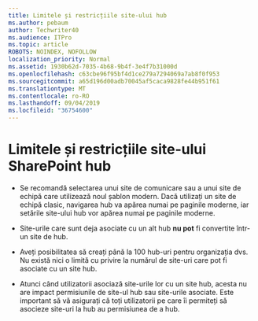 ```yaml
---
title: Limitele și restricțiile site-ului hub
ms.author: pebaum
author: Techwriter40
ms.audience: ITPro
ms.topic: article
ROBOTS: NOINDEX, NOFOLLOW
localization_priority: Normal
ms.assetid: 1930b62d-7035-4b68-9b4f-3e4f7b31000d
ms.openlocfilehash: c63cbe96f95bf4d1ce279a7294069a7ab8f0f953
ms.sourcegitcommit: a65d196d00adb70045af5caca9828fe44b951f61
ms.translationtype: MT
ms.contentlocale: ro-RO
ms.lasthandoff: 09/04/2019
ms.locfileid: "36754600"
---
```

# <a name="sharepoint-hub-site-limits-and-restrictions"></a>Limitele și restricțiile site-ului SharePoint hub

- Se recomandă selectarea unui site de comunicare sau a unui site de echipă care utilizează noul șablon modern. Dacă utilizați un site de echipă clasic, navigarea hub va apărea numai pe paginile moderne, iar setările site-ului hub vor apărea numai pe paginile moderne.

- Site-urile care sunt deja asociate cu un alt hub **nu pot** fi convertite într-un site de hub. 

- Aveți posibilitatea să creați până la 100 hub-uri pentru organizația dvs. Nu există nici o limită cu privire la numărul de site-uri care pot fi asociate cu un site hub.

- Atunci când utilizatorii asociază site-urile lor cu un site hub, acesta nu are impact permisiunile de site-ul hub sau site-urile asociate. Este important să vă asigurați că toți utilizatorii pe care îi permiteți să asocieze site-uri la hub au permisiunea de a hub.



